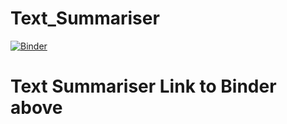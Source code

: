 # Text_Summariser
[![Binder](https://mybinder.org/badge_logo.svg)](https://mybinder.org/v2/gh/ssmb89/Text_Summariser.git/HEAD)
# Text Summariser Link to Binder above
